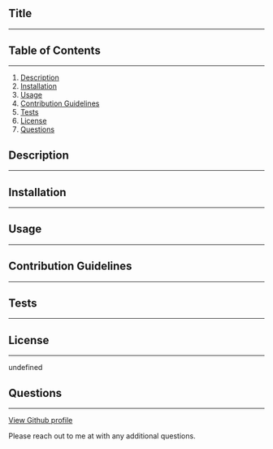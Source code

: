 # 

  ## Title
  ---
  

  ## Table of Contents
  ---
  1. [Description](#description)
  1. [Installation](#installation)
  1. [Usage](#usage)
  1. [Contribution Guidelines](#contribution-guidelines)
  1. [Tests](#tests)
  1. [License](#license)
  1. [Questions](#questions)
  
  ## Description
  ---
  

  ## Installation
  ---
  

  ## Usage
  ---
  

  ## Contribution Guidelines
  ---
  

  ## Tests
  ---
  

  ## License
  ---
  undefined

  ## Questions
  ---
  [View Github profile](https://github.com/)

  Please reach out to me at  with any additional questions.

